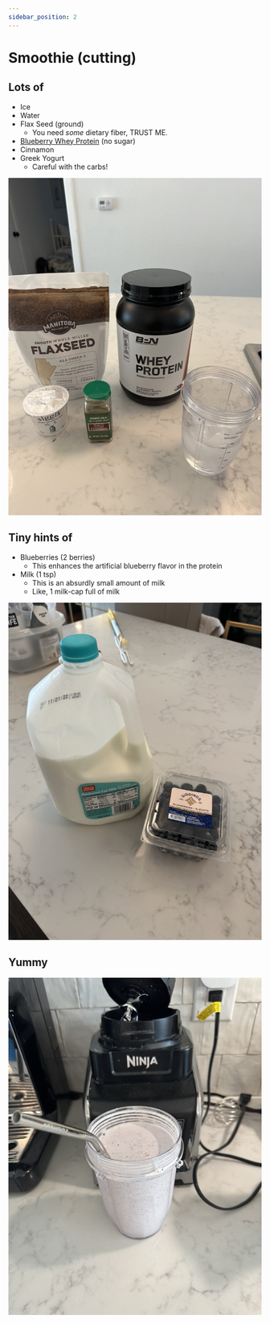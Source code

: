 ```yaml
---
sidebar_position: 2
---
```


# Smoothie (cutting)

## Lots of

* Ice
* Water
* Flax Seed (ground)
  * You need _some_ dietary fiber, TRUST ME.
* [Blueberry Whey Protein](https://www.amazon.com/dp/B07XSD77VJ) (no sugar)
* Cinnamon
* Greek Yogurt
  * Careful with the carbs!

![All the ingredients above on a counter](good.jpeg)

## Tiny hints of

* Blueberries (2 berries)
  * This enhances the artificial blueberry flavor in the protein
* Milk (1 tsp)
  * This is an absurdly small amount of milk
  * Like, 1 milk-cap full of milk

![All the ingredients above on a counter](bad.jpeg)

## Yummy

![A white-looking smoothie with a straw](final.jpeg)
